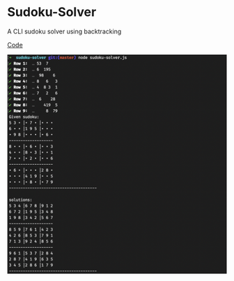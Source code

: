 # Sudoku-Solver

A CLI sudoku solver using backtracking

[Code](https://github.com/mikakruschel/fun-coding/tree/master/sudoku-solver)

![Image of sudoku-solver](sudoku-solver.png)
